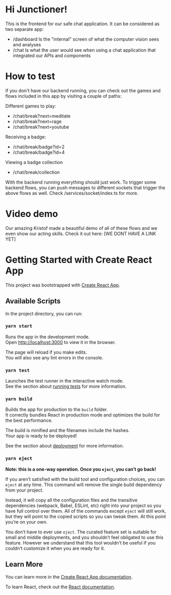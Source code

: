 # Hi Junctioner!
This is the frontend for our safe chat application. It can be considered as two separate app:
- /dashboard Is the "internal" screen of what the computer vision sees and analyses
- /chat Is what the user would see when using a chat application that integrated our APIs and components

# How to test
If you don't have our backend running, you can check out the games and flows included in this app by visiting a couple of paths:

Different games to play:

- /chat/break?next=meditate
- /chat/break?next=rage
- /chat/break?next=youtube

Receiving a badge:
- /chat/break/badge?id=2
- /chat/break/badge?id=4

Viewing a badge collection
- /chat/break/collection

With the backend running everything should just work. To trigger some backend flows, you can push messages to different sockets that trigger the above flows as well. Check /services/socket/index.ts for more.

# Video demo
Our amazing Kristof made a beautiful demo of all of these flows and we even show our acting skills. Check it out here: [WE DONT HAVE A LINK YET]



# Getting Started with Create React App

This project was bootstrapped with [Create React App](https://github.com/facebook/create-react-app).

## Available Scripts

In the project directory, you can run:

### `yarn start`

Runs the app in the development mode.\
Open [http://localhost:3000](http://localhost:3000) to view it in the browser.

The page will reload if you make edits.\
You will also see any lint errors in the console.

### `yarn test`

Launches the test runner in the interactive watch mode.\
See the section about [running tests](https://facebook.github.io/create-react-app/docs/running-tests) for more information.

### `yarn build`

Builds the app for production to the `build` folder.\
It correctly bundles React in production mode and optimizes the build for the best performance.

The build is minified and the filenames include the hashes.\
Your app is ready to be deployed!

See the section about [deployment](https://facebook.github.io/create-react-app/docs/deployment) for more information.

### `yarn eject`

**Note: this is a one-way operation. Once you `eject`, you can’t go back!**

If you aren’t satisfied with the build tool and configuration choices, you can `eject` at any time. This command will remove the single build dependency from your project.

Instead, it will copy all the configuration files and the transitive dependencies (webpack, Babel, ESLint, etc) right into your project so you have full control over them. All of the commands except `eject` will still work, but they will point to the copied scripts so you can tweak them. At this point you’re on your own.

You don’t have to ever use `eject`. The curated feature set is suitable for small and middle deployments, and you shouldn’t feel obligated to use this feature. However we understand that this tool wouldn’t be useful if you couldn’t customize it when you are ready for it.

## Learn More

You can learn more in the [Create React App documentation](https://facebook.github.io/create-react-app/docs/getting-started).

To learn React, check out the [React documentation](https://reactjs.org/).

